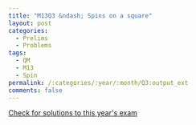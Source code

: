 ```yaml
---
title: "M13Q3 &ndash; Spins on a square"
layout: post
categories:
  - Prelims
  - Problems
tags:
  - QM
  - M13
  - Spin
permalink: /:categories/:year/:month/Q3:output_ext
comments: false
---
```

<object data="2013M3Q.pdf" type="application/pdf" width="100%" height="500"></object>
<div class="message"><a href='https://princetonprelim.com/prelim/31/'>Check for solutions to this year's exam</a></div>